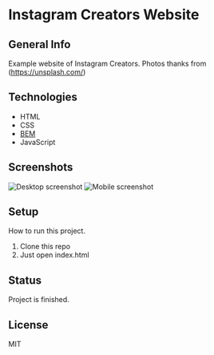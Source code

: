 # Instagram Creators Website

## General Info
Example website of Instagram Creators. 
Photos thanks from (https://unsplash.com/)


## Technologies
* HTML 
* CSS 
* [BEM](http://getbem.com/introduction/)
* JavaScript


## Screenshots
![Desktop screenshot](.doc/sic_desktop_version.png)
![Mobile screenshot](.doc/sic_mobile_version.png)


## Setup
How to run this project.
1. Clone this repo
2. Just open index.html

## Status
Project is finished.

## License
MIT


